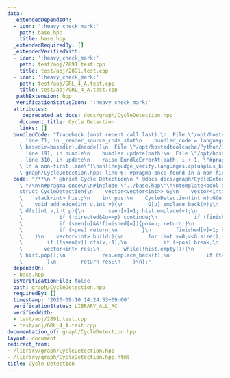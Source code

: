```yaml
---
data:
  _extendedDependsOn:
  - icon: ':heavy_check_mark:'
    path: base.hpp
    title: base.hpp
  _extendedRequiredBy: []
  _extendedVerifiedWith:
  - icon: ':heavy_check_mark:'
    path: test/aoj/2891.test.cpp
    title: test/aoj/2891.test.cpp
  - icon: ':heavy_check_mark:'
    path: test/aoj/GRL_4_A.test.cpp
    title: test/aoj/GRL_4_A.test.cpp
  _pathExtension: hpp
  _verificationStatusIcon: ':heavy_check_mark:'
  attributes:
    _deprecated_at_docs: docs/graph/CycleDetection.hpp
    document_title: Cycle Detection
    links: []
  bundledCode: "Traceback (most recent call last):\n  File \"/opt/hostedtoolcache/Python/3.8.6/x64/lib/python3.8/site-packages/onlinejudge_verify/documentation/build.py\"\
    , line 71, in _render_source_code_stat\n    bundled_code = language.bundle(stat.path,\
    \ basedir=basedir).decode()\n  File \"/opt/hostedtoolcache/Python/3.8.6/x64/lib/python3.8/site-packages/onlinejudge_verify/languages/cplusplus.py\"\
    , line 191, in bundle\n    bundler.update(path)\n  File \"/opt/hostedtoolcache/Python/3.8.6/x64/lib/python3.8/site-packages/onlinejudge_verify/languages/cplusplus_bundle.py\"\
    , line 310, in update\n    raise BundleErrorAt(path, i + 1, \"#pragma once found\
    \ in a non-first line\")\nonlinejudge_verify.languages.cplusplus_bundle.BundleErrorAt:\
    \ graph/CycleDetection.hpp: line 6: #pragma once found in a non-first line\n"
  code: "/**\n * @brief Cycle Detection\n * @docs docs/graph/CycleDetection.hpp\n\
    \ */\n\n#pragma once\n\n#include \"../base.hpp\"\n\ntemplate<bool directed>\n\
    struct CycleDetection{\n    vector<vector<int>> G;\n    vector<int> seen,finished;\n\
    \    stack<int> hist;\n    int pos;\n    CycleDetection(int n):G(n),seen(n,0),finished(n,0),pos(-1){}\n\
    \    void add_edge(int u,int v){\n        G[u].emplace_back(v);\n    }\n    void\
    \ dfs(int v,int p){\n        seen[v]=1; hist.emplace(v);\n        for (int u:G[v]){\n\
    \            if (!directed&&u==p) continue;\n            if (finished[u]) continue;\n\
    \            if (seen[u]&&!finished[u]){pos=u; return;}\n            dfs(u,v);\n\
    \            if (~pos) return;\n        }\n        finished[v]=1; hist.pop();\n\
    \    }\n    vector<int> build(){\n        for (int v=0;v<G.size();++v){\n    \
    \        if (!seen[v]) dfs(v,-1);\n            if (~pos) break;\n        }\n \
    \       vector<int> res;\n        while(!hist.empty()){\n            int t=hist.top();\
    \ hist.pop();\n            res.emplace_back(t);\n            if (t==pos) break;\n\
    \        }\n        return res;\n    }\n};"
  dependsOn:
  - base.hpp
  isVerificationFile: false
  path: graph/CycleDetection.hpp
  requiredBy: []
  timestamp: '2020-09-10 14:24:53+09:00'
  verificationStatus: LIBRARY_ALL_AC
  verifiedWith:
  - test/aoj/2891.test.cpp
  - test/aoj/GRL_4_A.test.cpp
documentation_of: graph/CycleDetection.hpp
layout: document
redirect_from:
- /library/graph/CycleDetection.hpp
- /library/graph/CycleDetection.hpp.html
title: Cycle Detection
---
```

